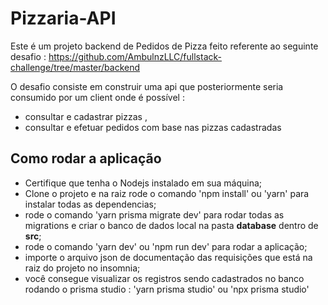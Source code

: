 # Pizzaria-API

Este é um projeto backend de Pedidos de Pizza feito referente  ao seguinte desafio : https://github.com/AmbulnzLLC/fullstack-challenge/tree/master/backend 

O desafio  consiste em construir uma api que posteriormente seria consumido por um client onde é possível :  
- consultar e cadastrar pizzas , 
- consultar e efetuar pedidos com base nas pizzas cadastradas

## Como rodar a aplicação

- Certifique que tenha o Nodejs instalado em sua máquina;
- Clone o projeto e na raiz rode o comando 'npm install' ou 'yarn' para instalar todas as dependencias;
- rode o comando 'yarn prisma migrate dev' para rodar todas as migrations e criar o banco de dados local na pasta **database** dentro de **src**;
- rode o comando 'yarn dev' ou 'npm run dev' para rodar a aplicação;
- importe o arquivo json de documentação das requisições que está na raiz do projeto no insomnia;
- você consegue visualizar os registros sendo cadastrados no banco rodando o prisma studio : 'yarn prisma studio' ou 'npx prisma studio' 
